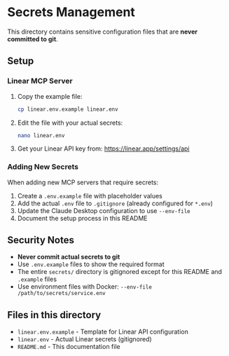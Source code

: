 # Secrets Management

This directory contains sensitive configuration files that are **never committed to git**.

## Setup

### Linear MCP Server

1. Copy the example file:

   ```bash
   cp linear.env.example linear.env
   ```

2. Edit the file with your actual secrets:

   ```bash
   nano linear.env
   ```

3. Get your Linear API key from: https://linear.app/settings/api

### Adding New Secrets

When adding new MCP servers that require secrets:

1. Create a `.env.example` file with placeholder values
2. Add the actual `.env` file to `.gitignore` (already configured for `*.env`)
3. Update the Claude Desktop configuration to use `--env-file`
4. Document the setup process in this README

## Security Notes

- **Never commit actual secrets to git**
- Use `.env.example` files to show the required format
- The entire `secrets/` directory is gitignored except for this README and `.example` files
- Use environment files with Docker: `--env-file /path/to/secrets/service.env`

## Files in this directory

- `linear.env.example` - Template for Linear API configuration
- `linear.env` - Actual Linear secrets (gitignored)
- `README.md` - This documentation file
